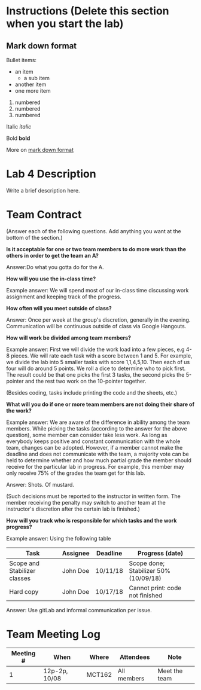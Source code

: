 # Instructions (Delete this section when you start the lab)

## Mark down format

Bullet items:

* an item
  * a sub item
* another item
* one more item

1. numbered
1. numbered
1. numbered

Italic _italic_

Bold __bold__

More on [mark down format](https://github.com/adam-p/markdown-here/wiki/Markdown-Cheatsheet)

# Lab 4 Description

Write a brief description here.

# Team Contract

(Answer each of the following questions. Add anything you want at the bottom of
the section.)

**Is it acceptable for one or two team members to do more work than the others
in order to get the team an A?**

Answer:Do what you gotta do for the A.

**How will you use the in-class time?**

Example answer: We will spend most of our in-class time discussing work
assignment and keeping track of the progress.

**How often will you meet outside of class?**

Answer: Once per week at the group's discretion, generally in the evening. Communication
will be continuous outside of class via Google Hangouts.

**How will work be divided among team members?**

Example answer: First we will divide the work load into a few pieces, e.g 4-8
pieces. We will rate each task with a score between 1 and 5. For example, we
divide the lab into 5 smaller tasks with score 1,1,4,5,10. Then each of us four
will do around 5 points. We roll a dice to determine who to pick first.  The
result could be that one picks the first 3 tasks, the second picks the
5-pointer and the rest two work on the 10-pointer together.

(Besides coding, tasks include printing the code and the sheets, etc.)

**What will you do if one or more team members are not doing their share of the work?**

Example answer: We are aware of the difference in ability among the team
members. While picking the tasks (according to the answer for the above
question), some member can consider take less work. As long as everybody keeps
positive and constant communication with the whole team, changes can be
adopted. However, if a member cannot make the deadline and does not communicate
with the team, a majority vote can be held to determine whether and how much
partial grade the member should receive for the particular lab in progress. For
example, this member may only receive 75% of the grades the team get for this
lab.

Answer: Shots. Of mustard.

(Such decisions must be reported to the instructor in written form. The member
receiving the penalty may switch to another team at the instructor's discretion
after the certain lab is finished.)


**How will you track who is responsible for which tasks and the work progress?**

Example answer: Using the following table

| Task | Assignee | Deadline | Progress (date) |
|---|---|---|---|
| Scope and Stabilizer classes | John Doe | 10/11/18 | Scope done; Stabilizer 50% (10/09/18) |
| Hard copy | John Doe | 10/17/18 | Cannot print: code not finished |

Answer: Use gitLab and informal communication per issue.

# Team Meeting Log

| Meeting # | When | Where | Attendees | Note |
|---|---|---|---|---|
| 1 | 12p-2p, 10/08 | MCT162 | All members | Meet the team |
